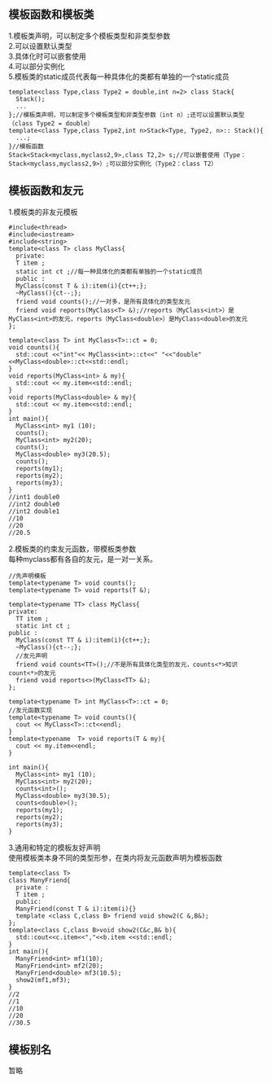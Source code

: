 ## 模板函数和模板类 ##
1.模板类声明，可以制定多个模板类型和非类型参数  
2.可以设置默认类型  
3.具体化时可以嵌套使用  
4.可以部分实例化  
5.模板类的static成员代表每一种具体化的类都有单独的一个static成员  

    template<class Type,class Type2 = double,int n=2> class Stack{
      Stack();
      ...
    };//模板类声明，可以制定多个模板类型和非类型参数（int n）;还可以设置默认类型（class Type2 = double）
    template<class Type,class Type2,int n>Stack<Type, Type2, n>:: Stack(){
      ...;
    }//模板函数
    Stack<Stack<myclass,myclass2,9>,class T2,2> s;//可以嵌套使用（Type：Stack<myclass,myclass2,9>）;可以部分实例化（Type2：class T2） 
    
## 模板函数和友元 ##  
1.模板类的非友元模板   

    #include<thread>  
    #include<iostream> 
    #include<string> 
    template<class T> class MyClass{
      private:
      T item ;
      static int ct ;//每一种具体化的类都有单独的一个static成员
      public :
      MyClass(const T & i):item(i){ct++;};
      ~MyClass(){ct--;};
      friend void counts();//一对多，是所有具体化的类型友元
      friend void reports(MyClass<T> &);//reports（MyClass<int>）是MyClass<int>的友元，reports（MyClass<double>）是MyClass<double>的友元
    };

    template<class T> int MyClass<T>::ct = 0;
    void counts(){
      std::cout <<"int"<< MyClass<int>::ct<<" "<<"double"<<MyClass<double>::ct<<std::endl;
    }
    void reports(MyClass<int> & my){
      std::cout << my.item<<std::endl;
    }
    void reports(MyClass<double> & my){
      std::cout << my.item<<std::endl;
    }
    int main(){
      MyClass<int> my1 (10);
      counts();
      MyClass<int> my2(20);
      counts();
      MyClass<double> my3(20.5);
      counts();
      reports(my1);
      reports(my2);
      reports(my3);
    }
    //int1 double0
    //int2 double0
    //int2 double1
    //10
    //20
    //20.5
2.模板类的约束友元函数，带模板类参数  
每种myclass<T>都有各自的友元，是一对一关系。

    //先声明模板
    template<typename T> void counts();
    template<typename T> void reports(T &);

    template<typename TT> class MyClass{
    private:
      TT item ;
      static int ct ;
    public :
      MyClass(const TT & i):item(i){ct++;};
      ~MyClass(){ct--;};
      //友元声明
      friend void counts<TT>();//不是所有具体化类型的友元，counts<*>知识count<*>的友元  
      friend void reports<>(MyClass<TT> &);
    };

    template<typename T> int MyClass<T>::ct = 0;
    //友元函数实现
    template<typename T> void counts(){
      cout << MyClass<T>::ct<<endl;
    }
    template<typename  T> void reports(T & my){
      cout << my.item<<endl;
    }

    int main(){
      MyClass<int> my1 (10);
      MyClass<int> my2(20);
      counts<int>();
      MyClass<double> my3(30.5);
      counts<double>();
      reports(my1);
      reports(my2);
      reports(my3);
    }
    
3.通用和特定的模板友好声明  
使用模板类本身不同的类型形参，在类内将友元函数声明为模板函数  

    template<class T>
    class ManyFriend{
      private : 
      T item ;
      public:
      ManyFriend(const T & i):item(i){}
      template <class C,class B> friend void show2(C &,B&);
    };
    template<class C,class B>void show2(C&c,B& b){
      std::cout<<c.item<<","<<b.item <<std::endl;
    }
    int main(){
      ManyFriend<int> mf1(10);
      ManyFriend<int> mf2(20);
      ManyFriend<double> mf3(10.5);
      show2(mf1,mf3);
    }
    //2
    //1
    //10
    //20
    //30.5
    
 ## 模板别名 ##  
 暂略
 
 
